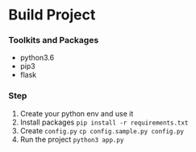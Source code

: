# Build Project

### Toolkits and Packages
- python3.6
- pip3
- flask

### Step
1. Create your python env and use it
2. Install packages
`pip install -r requirements.txt`
3. Create `config.py`
`cp config.sample.py config.py`
3. Run the project
`python3 app.py`